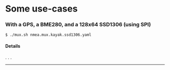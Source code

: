 # Some use-cases

### With a GPS, a BME280, and a 128x64 SSD1306 (using SPI)
```
$ ./mux.sh nmea.mux.kayak.ssd1306.yaml
```

#### Details
. . .

---
